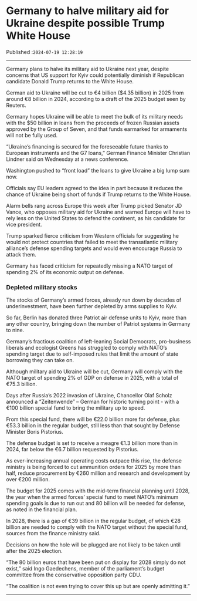 # Germany to halve military aid for Ukraine despite possible Trump White House

Published :`2024-07-19 12:28:19`

---

Germany plans to halve its military aid to Ukraine next year, despite concerns that US support for Kyiv could potentially diminish if Republican candidate Donald Trump returns to the White House.

German aid to Ukraine will be cut to €4 billion ($4.35 billion) in 2025 from around €8 billion in 2024, according to a draft of the 2025 budget seen by Reuters.

Germany hopes Ukraine will be able to meet the bulk of its military needs with the $50 billion in loans from the proceeds of frozen Russian assets approved by the Group of Seven, and that funds earmarked for armaments will not be fully used.

“Ukraine’s financing is secured for the foreseeable future thanks to European instruments and the G7 loans,” German Finance Minister Christian Lindner said on Wednesday at a news conference.

Washington pushed to “front load” the loans to give Ukraine a big lump sum now.

Officials say EU leaders agreed to the idea in part because it reduces the chance of Ukraine being short of funds if Trump returns to the White House.

Alarm bells rang across Europe this week after Trump picked Senator JD Vance, who opposes military aid for Ukraine and warned Europe will have to rely less on the United States to defend the continent, as his candidate for vice president.

Trump sparked fierce criticism from Western officials for suggesting he would not protect countries that failed to meet the transatlantic military alliance’s defense spending targets and would even encourage Russia to attack them.

Germany has faced criticism for repeatedly missing a NATO target of spending 2% of its economic output on defense.

### Depleted military stocks

The stocks of Germany’s armed forces, already run down by decades of underinvestment, have been further depleted by arms supplies to Kyiv.

So far, Berlin has donated three Patriot air defense units to Kyiv, more than any other country, bringing down the number of Patriot systems in Germany to nine.

Germany’s fractious coalition of left-leaning Social Democrats, pro-business liberals and ecologist Greens has struggled to comply with NATO’s spending target due to self-imposed rules that limit the amount of state borrowing they can take on.

Although military aid to Ukraine will be cut, Germany will comply with the NATO target of spending 2% of GDP on defense in 2025, with a total of €75.3 billion.

Days after Russia’s 2022 invasion of Ukraine, Chancellor Olaf Scholz announced a “Zeitenwende” – German for historic turning point - with a €100 billion special fund to bring the military up to speed.

From this special fund, there will be €22.0 billion more for defense, plus €53.3 billion in the regular budget, still less than that sought by Defense Minister Boris Pistorius.

The defense budget is set to receive a meagre €1.3 billion more than in 2024, far below the €6.7 billion requested by Pistorius.

As ever-increasing annual operating costs outpace this rise, the defense ministry is being forced to cut ammunition orders for 2025 by more than half, reduce procurement by €260 million and research and development by over €200 million.

The budget for 2025 comes with the mid-term financial planning until 2028, the year when the armed forces’ special fund to meet NATO’s minimum spending goals is due to run out and 80 billion will be needed for defense, as noted in the financial plan.

In 2028, there is a gap of €39 billion in the regular budget, of which €28 billion are needed to comply with the NATO target without the special fund, sources from the finance ministry said.

Decisions on how the hole will be plugged are not likely to be taken until after the 2025 election.

“The 80 billion euros that have been put on display for 2028 simply do not exist,” said Ingo Gaedechens, member of the parliament’s budget committee from the conservative opposition party CDU.

“The coalition is not even trying to cover this up but are openly admitting it.”

---

